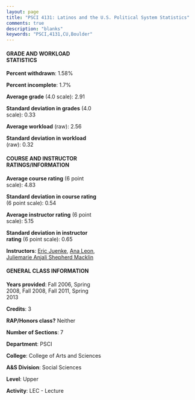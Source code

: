 ```yaml
---
layout: page
title: "PSCI 4131: Latinos and the U.S. Political System Statistics"
comments: true
description: "blanks"
keywords: "PSCI,4131,CU,Boulder"
---
```

<head>
<script src="https://ajax.googleapis.com/ajax/libs/jquery/2.1.3/jquery.min.js"></script>
<script src="https://dl.dropboxusercontent.com/s/pc42nxpaw1ea4o9/highcharts.js?dl=0"></script>
<!-- <script src="../assets/js/highcharts.js"></script> -->
<style type="text/css">@font-face {
	font-family: "Bebas Neue";
	src: url(https://www.filehosting.org/file/details/544349/BebasNeue Regular.otf) format("opentype");
	}
	h1.Bebas { 
		font-family: "Bebas Neue", Verdana, Tahoma;
	}
</style>
</head>
<body>
	<div id="container" style="float: right; width: 45%; height: 88%; margin-left: 2.5%; margin-right: 2.5%;"></div>
	<script language="JavaScript">
		$(document).ready(function() {
		var chart = {type: 'column'};
		var title = {text: 'Grade Distribution'};
		var xAxis = {categories: ['A','B','C','D','F'],crosshair: true};
		var yAxis = {min: 0,title: {text: 'Percentage'}};
		var tooltip = {headerFormat: '<center><b><span style="font-size:20px">{point.key}</span></b></center>',
		               pointFormat: '<td style="padding:0"><b>{point.y:.1f}%</b></td>',
		               footerFormat: '</table>',shared: true,useHTML: true};
		var plotOptions = {column: {pointPadding: 0.0,borderWidth: 0}};  
		var credits = {enabled: false};var series= [{name: 'Percent',data: [34.72,39.66,14.72,6.47,4.43,]}];
		var json = {};
		json.chart = chart;
		json.title = title;
		json.tooltip = tooltip;
		json.xAxis = xAxis;
		json.yAxis = yAxis;  
		json.series = series;
		json.plotOptions = plotOptions;  
		json.credits = credits;
		$('#container').highcharts(json);
	});
	</script>
</body>
			   
#### GRADE AND WORKLOAD STATISTICS

**Percent withdrawn**: 1.58%

**Percent incomplete**: 1.7%

**Average grade** (4.0 scale): 2.91

**Standard deviation in grades** (4.0 scale): 0.33

**Average workload** (raw): 2.56

**Standard deviation in workload** (raw): 0.32

#### COURSE AND INSTRUCTOR RATINGS/INFORMATION

**Average course rating** (6 point scale): 4.83

**Standard deviation in course rating** (6 point scale): 0.54

**Average instructor rating** (6 point scale): 5.15

**Standard deviation in instructor rating** (6 point scale): 0.65

**Instructors**: <a href='../../instructors/Eric_Juenke'>Eric Juenke</a>, <a href='../../instructors/Ana_Leon'>Ana Leon</a>, <a href='../../instructors/Juliemarie_Anjali_Shepherd_Macklin'>Juliemarie Anjali Shepherd Macklin</a>

#### GENERAL CLASS INFORMATION

**Years provided**: Fall 2006, Spring 2008, Fall 2008, Fall 2011, Spring 2013

**Credits**: 3

**RAP/Honors class?** Neither

**Number of Sections**: 7

**Department**: PSCI

**College**: College of Arts and Sciences

**A&S Division**: Social Sciences

**Level**: Upper

**Activity**: LEC - Lecture
